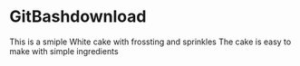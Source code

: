 # GitBashdownload
This is a smiple White cake with frossting and sprinkles
The cake is easy to make with simple ingredients